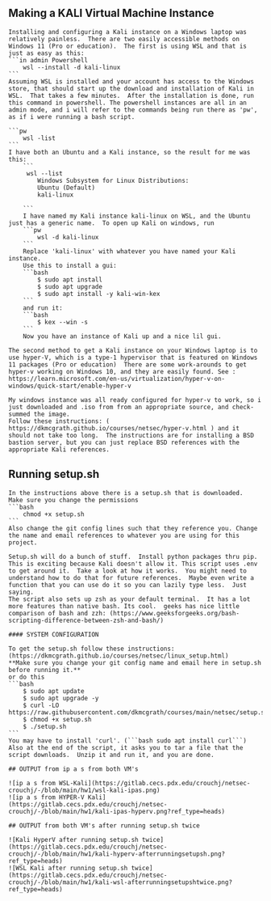 ## Making a KALI Virtual Machine Instance

    Installing and configuring a Kali instance on a Windows laptop was relatively painless.  There are two easily accessible methods on Windows 11 (Pro or education).  The first is using WSL and that is just as easy as this:
    ```in admin Powershell
        wsl --install -d kali-linux
    ```
    Assuming WSL is installed and your account has access to the Windows store, that should start up the download and installation of Kali in WSL.  That takes a few minutes.  After the installation is done, run this command in powershell. The powershell instances are all in an admin mode, and i will refer to the commands being run there as 'pw', as if i were running a bash script.

    ```pw
        wsl -list
    ```
    I have both an Ubuntu and a Kali instance, so the result for me was this:
        ```
         wsl --list
            Windows Subsystem for Linux Distributions:
            Ubuntu (Default)
            kali-linux
        
        ```
        I have named my Kali instance kali-linux on WSL, and the Ubuntu just has a generic name.  To open up Kali on windows, run
        ```pw
            wsl -d kali-linux
        ```
        Replace 'kali-linux' with whatever you have named your Kali instance.  
        Use this to install a gui:
        ```bash
            $ sudo apt install 
            $ sudo apt upgrade
            $ sudo apt install -y kali-win-kex
        ```
        and run it: 
        ```bash
            $ kex --win -s
        ```
        Now you have an instance of Kali up and a nice lil gui.

    The second method to get a Kali instance on your Windows laptop is to use hyper-V, which is a type-1 hypervisor that is featured on Windows 11 packages (Pro or education)  There are some work-arounds to get hyper-v working on Windows 10, and they are easily found. See : https://learn.microsoft.com/en-us/virtualization/hyper-v-on-windows/quick-start/enable-hyper-v  

    My windows instance was all ready configured for hyper-v to work, so i just downloaded and .iso from from an appropriate source, and check-summed the image. 
    Follow these instructions: ( https://dkmcgrath.github.io/courses/netsec/hyper-v.html ) and it should not take too long.  The instructions are for installing a BSD bastion server, but you can just replace BSD references with the appropriate Kali references.  

## Running setup.sh

    In the instructions above there is a setup.sh that is downloaded.  Make sure you change the permissions
    ```bash
        chmod +x setup.sh
    ```
    Also change the git config lines such that they reference you. Change the name and email references to whatever you are using for this project.

    Setup.sh will do a bunch of stuff.  Install python packages thru pip.  This is exciting because Kali doesn't allow it. This script uses .env to get around it.  Take a look at how it works.  You might need to understand how to do that for future references.  Maybe even write a function that you can use do it so you can lazily type less.  Just saying.   
    The script also sets up zsh as your default terminal.  It has a lot more features than native bash. Its cool.  geeks has nice little comparison of bash and zzh: (https://www.geeksforgeeks.org/bash-scripting-difference-between-zsh-and-bash/)

    #### SYSTEM CONFIGURATION

    To get the setup.sh follow these instructions: (https://dkmcgrath.github.io/courses/netsec/linux_setup.html)
    **Make sure you change your git config name and email here in setup.sh before running it.**
    or do this 
    ```bash
        $ sudo apt update
        $ sudo apt upgrade -y
        $ curl -LO https://raw.githubusercontent.com/dkmcgrath/courses/main/netsec/setup.sh
        $ chmod +x setup.sh
        $ ./setup.sh
    ```
    You may have to install 'curl'. (```bash sudo apt install curl```)  Also at the end of the script, it asks you to tar a file that the script downloads.  Unzip it and run it, and you are done.

    ## OUTPUT from ip a s from both VM's

    ![ip a s from WSL-Kali](https://gitlab.cecs.pdx.edu/crouchj/netsec-crouchj/-/blob/main/hw1/wsl-kali-ipas.png)
    ![ip a s from HYPER-V Kali](https://gitlab.cecs.pdx.edu/crouchj/netsec-crouchj/-/blob/main/hw1/kali-ipas-hyperv.png?ref_type=heads)

    ## OUTPUT from both VM's after running setup.sh twice

    ![Kali HyperV after running setup.sh twice](https://gitlab.cecs.pdx.edu/crouchj/netsec-crouchj/-/blob/main/hw1/kali-hyperv-afterrunningsetupsh.png?ref_type=heads)
    ![WSL Kali after running setup.sh twice](https://gitlab.cecs.pdx.edu/crouchj/netsec-crouchj/-/blob/main/hw1/kali-wsl-afterrunningsetupshtwice.png?ref_type=heads)


    